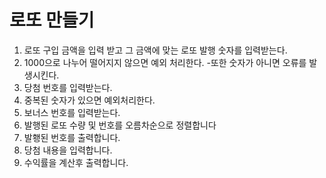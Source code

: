 # 로또 만들기

1. 로또 구입 금액을 입력 받고 그 금액에 맞는 로또 발행 숫자를 입력받는다.
2. 1000으로 나누어 떨어지지 않으면 예외 처리한다.
   -또한 숫자가 아니면 오류를 발생시킨다.
3. 당첨 번호를 입력받는다.
4. 중복된 숫자가 있으면 예외처리한다.
5. 보너스 번호를 입력받는다.
6. 발행된 로또 수량 및 번호를 오름차순으로 정렬합니다
7. 발횅된 번호를 출력합니다.
8. 당첨 내용을 입력합니다.
9. 수익률을 계산후 출력합니다.